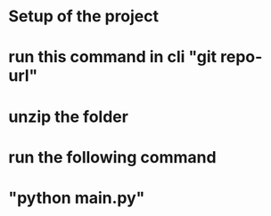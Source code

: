 # Setup of the project

# run this command in cli "git repo-url"

# unzip the folder

# run the following command

# "python main.py"
